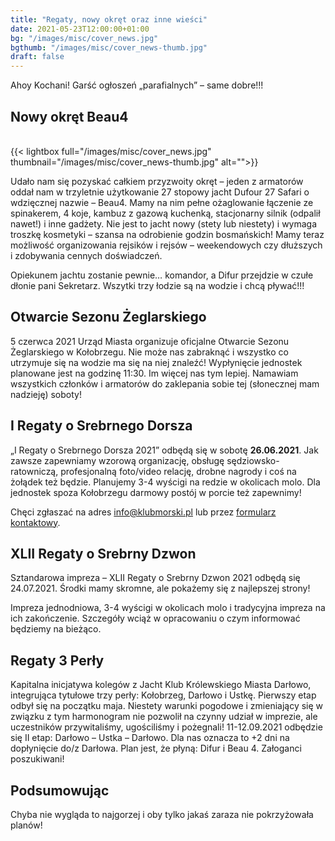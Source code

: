 ```yaml
---
title: "Regaty, nowy okręt oraz inne wieści"
date: 2021-05-23T12:00:00+01:00
bg: "/images/misc/cover_news.jpg"
bgthumb: "/images/misc/cover_news-thumb.jpg"
draft: false
---
```


Ahoy Kochani! Garść ogłoszeń „parafialnych” – same dobre!!!

## Nowy okręt Beau4

\
{{< lightbox full="/images/misc/cover_news.jpg" thumbnail="/images/misc/cover_news-thumb.jpg" alt="">}}


Udało nam się pozyskać całkiem przyzwoity okręt – jeden z armatorów oddał nam w trzyletnie użytkowanie 27 stopowy jacht Dufour 27 Safari o wdzięcznej nazwie – Beau4. Mamy na nim pełne ożaglowanie łączenie ze spinakerem, 4 koje, kambuz z gazową kuchenką, stacjonarny silnik (odpalił nawet!) i inne gadżety. Nie jest to jacht nowy (stety lub niestety) i wymaga troszkę kosmetyki – szansa na odrobienie godzin bosmańskich! Mamy teraz możliwość organizowania rejsików i rejsów – weekendowych czy dłuższych i zdobywania cennych doświadczeń.

Opiekunem jachtu zostanie pewnie… komandor, a Difur przejdzie w czułe dłonie pani Sekretarz. Wszytki trzy łodzie są na wodzie i chcą pływać!!!

## Otwarcie Sezonu Żeglarskiego

5 czerwca 2021 Urząd Miasta organizuje oficjalne Otwarcie Sezonu Żeglarskiego w Kołobrzegu. Nie może nas zabraknąć i wszystko co utrzymuje się na wodzie ma się na niej znaleźć! Wypłynięcie jednostek planowane jest na godzinę 11:30. Im więcej nas tym lepiej. Namawiam wszystkich członków i armatorów do zaklepania sobie tej (słonecznej mam nadzieję) soboty!

## I Regaty o Srebrnego Dorsza

„I Regaty o Srebrnego Dorsza 2021” odbędą się w sobotę **26.06.2021**. Jak zawsze zapewniamy wzorową organizację, obsługę sędziowsko-ratowniczą, profesjonalną foto/video relację, drobne nagrody i coś na żołądek też będzie. Planujemy 3-4 wyścigi na redzie w okolicach molo. Dla jednostek spoza Kołobrzegu darmowy postój w porcie też zapewnimy!

Chęci zgłaszać na adres [info@klubmorski.pl](mailto:info@klubmorski.pl) lub przez [formularz kontaktowy](/kontakt).

## XLII Regaty o Srebrny Dzwon
Sztandarowa impreza – XLII Regaty o Srebrny Dzwon 2021 odbędą się 24.07.2021. Środki mamy skromne, ale pokażemy się z najlepszej strony!

Impreza jednodniowa, 3-4 wyścigi w okolicach molo i tradycyjna impreza na ich zakończenie. Szczegóły wciąż w opracowaniu o czym informować będziemy na bieżąco.

## Regaty 3 Perły
Kapitalna inicjatywa kolegów z Jacht Klub Królewskiego Miasta Darłowo, integrująca tytułowe trzy perły: Kołobrzeg, Darłowo i Ustkę. Pierwszy etap odbył się na początku maja. Niestety warunki pogodowe i zmieniający się w związku z tym harmonogram nie pozwolił na czynny udział w imprezie, ale uczestników przywitaliśmy, ugościliśmy i pożegnali! 11-12.09.2021 odbędzie się II etap: Darłowo – Ustka – Darłowo. Dla nas oznacza to +2 dni na dopłynięcie do/z Darłowa. Plan jest, że płyną: Difur i Beau 4. Załoganci poszukiwani!

## Podsumowując
Chyba nie wygląda to najgorzej i oby tylko jakaś zaraza nie pokrzyżowała planów!
